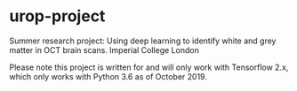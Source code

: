 # urop-project
Summer research project: Using deep learning to identify white and grey matter
in OCT brain scans.
Imperial College London

Please note this project is written for and will only work with Tensorflow 2.x,
which only works with Python 3.6 as of October 2019.

